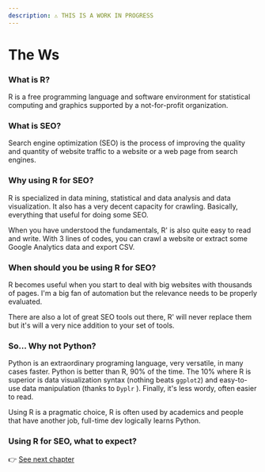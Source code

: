 ```yaml
---
description: ⚠️ THIS IS A WORK IN PROGRESS
---
```


# The Ws

### What is R?

R is a free programming language and software environment for statistical computing and graphics supported by a not-for-profit organization.

### What is SEO?

Search engine optimization \(SEO\) is the process of improving the quality and quantity of website traffic to a website or a web page from search engines.

### Why using R for SEO?

R is specialized in data mining, statistical and data analysis and data visualization. It also has a very decent capacity for crawling. Basically, everything that useful for doing some SEO.

When you have understood the fundamentals, R' is also quite easy to read and write. With 3 lines of codes, you can crawl a website or extract some Google Analytics data and export CSV.

### When should you be using R for SEO?

R becomes useful when you start to deal with big websites with thousands of pages. I'm a big fan of automation but the relevance needs to be properly evaluated. 

There are also a lot of great SEO tools out there, R' will never replace them but it's will a very nice addition to your set of tools.

### So... Why not Python?

Python is an extraordinary programing language, very versatile, in many cases faster.  Python is better than R, 90% of the time. The 10% where R is superior is data visualization syntax \(nothing beats `ggplot2`\) and easy-to-use data manipulation \(thanks to `Dyplr` \). Finally, it's less wordy,  often easier to read.

Using R is a pragmatic choice, R is often used by academics and people that have another job, full-time dev logically learns Python. 

### Using R for SEO, what to expect?

👉  [See next chapter](r-intro.md)

